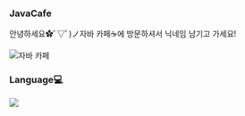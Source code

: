 ### JavaCafe
안녕하세요✿ﾟ▽ﾟ)ノ자바 카페☕에 방문하셔서 닉네임 남기고 가세요!

![자바 카페](https://user-images.githubusercontent.com/80873447/162579551-e17ecb09-6192-47e7-910d-320ba9f3bd42.JPG)

### Language💻
<img src="https://img.shields.io/badge/Java-007396?style=flat-square&logo=Java&logoColor=white"/></a>
